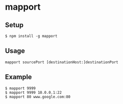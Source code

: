 # mapport

## Setup
```
$ npm install -g mapport
```

## Usage
```
mapport sourcePort [destinationHost:]destinationPort
```

## Example
```
$ mapport 9999
$ mapport 9999 10.0.0.1:22
$ mapport 80 www.google.com:80
```

